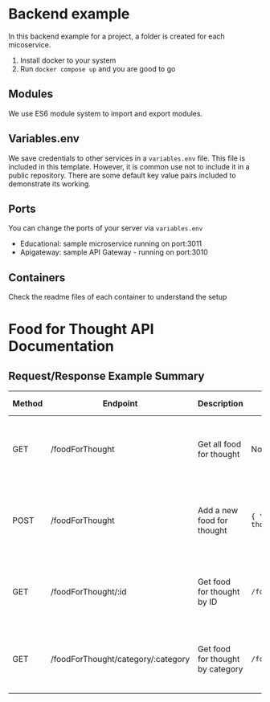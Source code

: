 # Backend example

In this backend example for a project, a folder is created for each micoservice. 

1. Install docker to your system
2. Run `docker compose up` and you are good to go

## Modules

We use ES6 module system to import and export modules.

## Variables.env

We save credentials to other services in a `variables.env` file. This file is included in this template. However, it is common use not to include it in a public repository. There are some default key value pairs included to demonstrate its working.

## Ports

You can change the ports of your server via `variables.env`

- Educational: sample microservice running on port:3011
- Apigateway: sample API Gateway - running on port:3010

## Containers

Check the readme files of each container to understand the setup


# Food for Thought API Documentation

## Request/Response Example Summary

| **Method** | **Endpoint**                        | **Description**                                    | **Request Example**                                            | **Response Example**                                            |
|------------|-------------------------------------|----------------------------------------------------|---------------------------------------------------------------|---------------------------------------------------------------|
| GET        | /foodForThought                     | Get all food for thought                           | No request body required                                       | `[ { "id": "1", "thought": "...", "category": "...", "time": "..." } ]` |
| POST       | /foodForThought                     | Add a new food for thought                         | `{ "id": "3", "thought": "Some thought", "category": "Wisdom" }` | `{ "id": "3", "thought": "Some thought", "category": "Wisdom", "time": "..." }` |
| GET        | /foodForThought/:id                 | Get food for thought by ID                         | `/foodForThought/1`                                             | `{ "id": "1", "thought": "...", "category": "...", "time": "..." }` |
| GET        | /foodForThought/category/:category   | Get food for thought by category                   | `/foodForThought/category/Motivation`                           | `[ { "id": "1", "thought": "...", "category": "...", "time": "..." } ]` |
